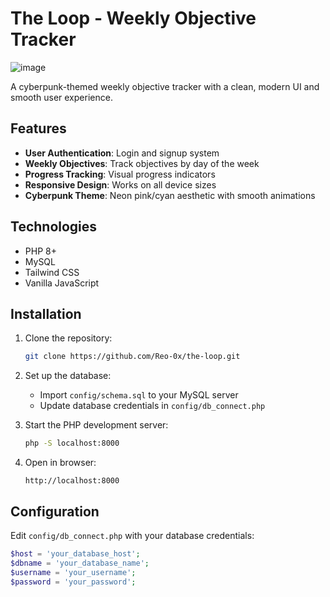 # The Loop - Weekly Objective Tracker

![image](https://github.com/user-attachments/assets/77ad1046-fc5c-4000-b747-08d9f3587ee7)


A cyberpunk-themed weekly objective tracker with a clean, modern UI and smooth user experience.

## Features

- **User Authentication**: Login and signup system
- **Weekly Objectives**: Track objectives by day of the week
- **Progress Tracking**: Visual progress indicators
- **Responsive Design**: Works on all device sizes
- **Cyberpunk Theme**: Neon pink/cyan aesthetic with smooth animations

## Technologies

- PHP 8+
- MySQL
- Tailwind CSS
- Vanilla JavaScript

## Installation

1. Clone the repository:
   ```bash
   git clone https://github.com/Reo-0x/the-loop.git
   ```

2. Set up the database:
   - Import `config/schema.sql` to your MySQL server
   - Update database credentials in `config/db_connect.php`

3. Start the PHP development server:
   ```bash
   php -S localhost:8000
   ```

4. Open in browser:
   ```
   http://localhost:8000
   ```

## Configuration

Edit `config/db_connect.php` with your database credentials:
```php
$host = 'your_database_host';
$dbname = 'your_database_name';
$username = 'your_username';
$password = 'your_password';
```
